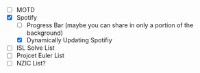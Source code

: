 - [ ] MOTD
- [x] Spotify 
    - [ ] Progress Bar (maybe you can share in only a portion of the background)
    - [x] Dynamically Updating Spotifiy
- [ ] ISL Solve List
- [ ] Projcet Euler List
- [ ] NZIC List?